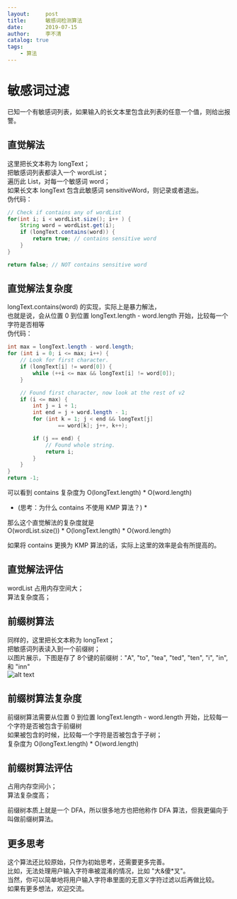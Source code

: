 ```yaml
---
layout:     post
title:      敏感词检测算法
date:       2019-07-15
author:     李不清
catalog: true
tags:
    - 算法
---
```


# 敏感词过滤
已知一个有敏感词列表，如果输入的长文本里包含此列表的任意一个值，则给出报警。

## 直觉解法
这里把长文本称为 longText；  
把敏感词列表都读入一个 wordList；  
遍历此 List，对每一个敏感词 word；  
如果长文本 longText 包含此敏感词 sensitiveWord，则记录或者退出。  
伪代码：  

```java
// Check if contains any of wordList
for(int i; i < wordList.size(); i++ ) {
    String word = wordList.get(i);
    if (longText.contains(word)) {
        return true; // contains sensitive word
    }
}

return false; // NOT contains sensitive word
```

## 直觉解法复杂度

longText.contains(word) 的实现，实际上是暴力解法，  
也就是说，会从位置 0 到位置 longText.length - word.length 开始，比较每一个字符是否相等  
伪代码：  
```java
int max = longText.length - word.length;
for (int i = 0; i <= max; i++) {
    // Look for first character.
    if (longText[i] != word[0]) {
        while (++i <= max && longText[i] != word[0]);
    }

    // Found first character, now look at the rest of v2
    if (i <= max) {
        int j = i + 1;
        int end = j + word.length - 1;
        for (int k = 1; j < end && longText[j]
                == word[k]; j++, k++);

        if (j == end) {
            // Found whole string.
            return i;
        }
    }
}
return -1;
```

可以看到 contains 复杂度为 O(longText.length) * O(word.length)  
* (思考：为什么 contains 不使用 KMP 算法？) *  

那么这个直觉解法的复杂度就是   
O(wordList.size()) * O(longText.length) * O(word.length)  

如果将 contains 更换为 KMP 算法的话，实际上这里的效率是会有所提高的。  

## 直觉解法评估
wordList 占用内存空间大；  
算法复杂度高；  


## 前缀树算法
同样的，这里把长文本称为 longText；  
把敏感词列表读入到一个前缀树；  
以图片展示，下图是存了 8个键的前缀树："A", "to", "tea", "ted", "ten", "i", "in", 和 "inn"  
![alt text](https://upload.wikimedia.org/wikipedia/commons/thumb/b/be/Trie_example.svg/250px-Trie_example.svg.png "前缀树")

##  前缀树算法复杂度
前缀树算法需要从位置 0 到位置 longText.length - word.length 开始，比较每一个字符是否被包含于前缀树  
如果被包含的时候，比较每一个字符是否被包含于子树；  
复杂度为 O(longText.length) * O(word.length)

## 前缀树算法评估
占用内存空间小；  
算法复杂度高；  

前缀树本质上就是一个 DFA，所以很多地方也把他称作 DFA 算法，但我更偏向于叫做前缀树算法。  

## 更多思考
这个算法还比较原始，只作为初始思考，还需要更多完善。  
比如，无法处理用户输入字符串被混淆的情况，比如 "大&傻*叉"。  
当然，你可以简单地将用户输入字符串里面的无意义字符过滤以后再做比较。  
如果有更多想法，欢迎交流。  













